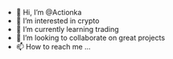 - 👋 Hi, I’m @Actionka
- 👀 I’m interested in crypto
- 🌱 I’m currently learning trading
- 💞️ I’m looking to collaborate on great projects
- 📫 How to reach me ...

<!---
Actionkaa/Actionkaa is a ✨ special ✨ repository because its `README.md` (this file) appears on your GitHub profile.
You can click the Preview link to take a look at your changes.
--->
